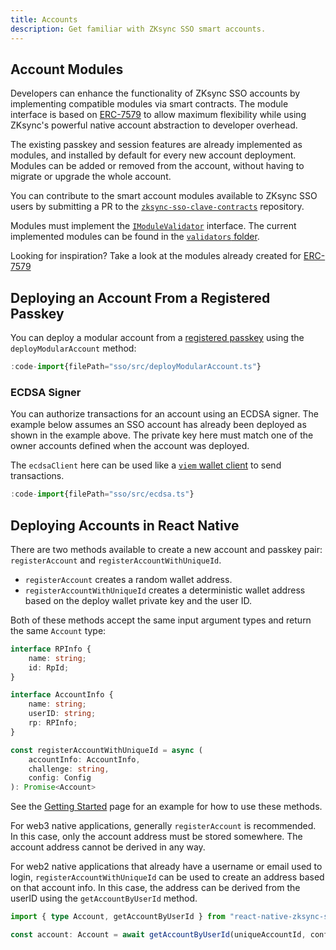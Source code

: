 ```yaml
---
title: Accounts
description: Get familiar with ZKsync SSO smart accounts.
---
```


## Account Modules

Developers can enhance the functionality of ZKsync SSO accounts by implementing compatible modules via smart contracts.
The module interface is based on [ERC-7579](https://eips.ethereum.org/EIPS/eip-7579#modules)
to allow maximum flexibility while using ZKsync's powerful native account abstraction to developer overhead.

The existing passkey and session features are already implemented as modules,
and installed by default for every new account deployment.
Modules can be added or removed from the account, without having to migrate or upgrade the whole account.

You can contribute to the smart account modules available to ZKsync SSO users by
submitting a PR to the [`zksync-sso-clave-contracts`](https://github.com/matter-labs/zksync-sso-clave-contracts) repository.

Modules must implement the
[`IModuleValidator`](https://github.com/matter-labs/zksync-sso-clave-contracts/tree/main/src/interfaces/IModuleValidator.sol) interface.
The current implemented modules can be found in the [`validators` folder](https://github.com/matter-labs/zksync-sso-clave-contracts/tree/main/src/validators).

Looking for inspiration?
Take a look at the modules already created for [ERC-7579](https://erc7579.com/modules)

## Deploying an Account From a Registered Passkey

You can deploy a modular account from a [registered passkey](/zksync-era/unique-features/zksync-sso/passkeys#registering-a-new-passkey)
using the `deployModularAccount` method:

```ts
:code-import{filePath="sso/src/deployModularAccount.ts"}
```

### ECDSA Signer

You can authorize transactions for an account using an ECDSA signer.
The example below assumes an SSO account has already been deployed as shown in the example above.
The private key here must match one of the owner accounts defined when the account was deployed.

The `ecdsaClient` here can be used like a [`viem` wallet client](https://viem.sh/docs/clients/wallet) to send transactions.

```ts
:code-import{filePath="sso/src/ecdsa.ts"}
```

## Deploying Accounts in React Native

There are two methods available to create a new account and passkey pair: `registerAccount` and `registerAccountWithUniqueId`.

- `registerAccount` creates a random wallet address.
- `registerAccountWithUniqueId` creates a deterministic wallet address based on the deploy wallet private key and the user ID.

Both of these methods accept the same input argument types and return the same `Account` type:

```ts
interface RPInfo {
    name: string;
    id: RpId;
}

interface AccountInfo {
    name: string;
    userID: string;
    rp: RPInfo;
}

const registerAccountWithUniqueId = async (
    accountInfo: AccountInfo,
    challenge: string,
    config: Config
): Promise<Account>
```

See the [Getting Started](/zksync-era/unique-features/zksync-sso/getting-started) page for an example for how to use these methods.

For web3 native applications, generally `registerAccount` is recommended.
In this case, only the account address must be stored somewhere.
The account address cannot be derived in any way.

For web2 native applications that already have a username or email used to login,
`registerAccountWithUniqueId` can be used to create an address based on that account info.
In this case, the address can be derived from the userID using the `getAccountByUserId` method.

```ts
import { type Account, getAccountByUserId } from "react-native-zksync-sso";

const account: Account = await getAccountByUserId(uniqueAccountId, config);
```
